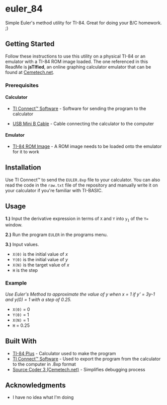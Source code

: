 # euler_84

Simple Euler's method utility for TI-84. Great for doing your B/C homework. ;)

## Getting Started

Follow these instructions to use this utility on a physical TI-84 or an emulator with a TI-84 ROM image loaded. The one referenced in this ReadMe is **jsTIfied**, an online graphing calculator emulator that can be found at [Cemetech.net](https://www.cemetech.net/projects/jstified/).

### Prerequisites

#### Calculator

* [TI Connect™ Software](https://education.ti.com/en/software/details/en/B59F6C83468C4574ABFEE93D2BC3F807/swticonnectsoftware) - Software for sending the program to the calculator

* [USB Mini B Cable](https://images-na.ssl-images-amazon.com/images/I/71570Bmv81L._SX355_.jpg) - Cable connecting the calculator to the computer

#### Emulator

* [TI-84 ROM Image](https://www.ticalc.org/programming/emulators/romdump.html) - A ROM image needs to be loaded onto the emulator for it to work

## Installation

Use TI Connect™ to send the `EULER.8xp` file to your calculator. You can also read the code in the `raw.txt` file of the repository and manually write it on your calculator if you're familiar with TI-BASIC.

## Usage

**1.)** Input the derivative expression in terms of `X` and `Y` into `y`<sub>`1`</sub> of the `Y=` window.

**2.)** Run the program `EULER` in the programs menu.

**3.)** Input values.
  * `X(0)` is the initial value of *x*
  * `Y(0)` is the initial value of *y*
  * `X(N)` is the target value of *x*
  * `H` is the step
  
### Example

*Use Euler's Method to approximate the value of y when x = 1 if y' = 3y-1 and y(0) = 1 with a step of 0.25.*

  * `X(0)` = 0
  * `Y(0)` = 1
  * `X(N)` = 1
  * `H` = 0.25


## Built With

* [TI-84 Plus](https://education.ti.com/en/products/calculators/graphing-calculators/ti-84-plus) - Calculator used to make the program
* [TI Connect™ Software](https://education.ti.com/en/software/details/en/B59F6C83468C4574ABFEE93D2BC3F807/swticonnectsoftware) - Used to export the program from the calculator to the computer in .8xp format
* [Source Coder 3 (Cemetech.net)](https://www.cemetech.net/sc/) - Simplifies debugging process

## Acknowledgments

* I have no idea what I'm doing
